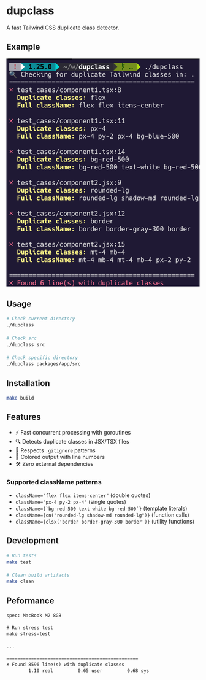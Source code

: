 # dupclass

A fast Tailwind CSS duplicate class detector.

## Example

![](.github/example.png)

## Usage

```bash
# Check current directory
./dupclass

# Check src
./dupclass src

# Check specific directory
./dupclass packages/app/src
```

## Installation

```bash
make build
```

## Features

- ⚡ Fast concurrent processing with goroutines
- 🔍 Detects duplicate classes in JSX/TSX files
- 📁 Respects `.gitignore` patterns
- 🎨 Colored output with line numbers
- 🛠️ Zero external dependencies

### Supported className patterns

- `className="flex flex items-center"` (double quotes)
- `className='px-4 py-2 px-4'` (single quotes)  
- ```className={`bg-red-500 text-white bg-red-500`}``` (template literals)
- `className={cn("rounded-lg shadow-md rounded-lg")}` (function calls)
- `className={clsx('border border-gray-300 border')}` (utility functions)

## Development

```bash
# Run tests
make test

# Clean build artifacts
make clean
```

## Peformance

```
spec: MacBook M2 8GB

# Run stress test
make stress-test

...

================================================
✗ Found 8596 line(s) with duplicate classes
        1.10 real         0.65 user         0.68 sys
```
